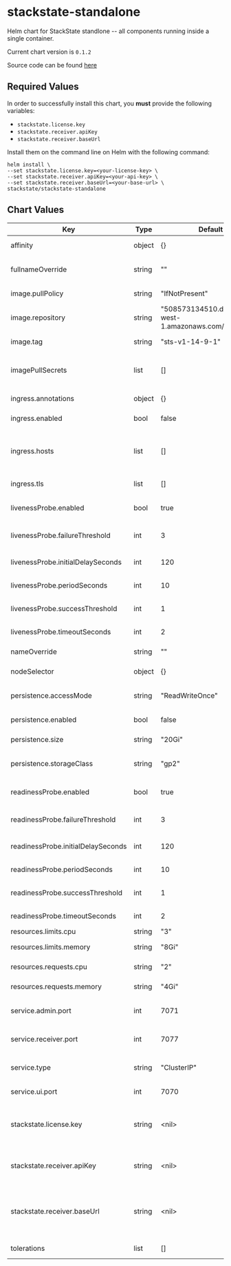 stackstate-standalone
=====================
Helm chart for StackState standlone -- all components running inside a single container.

Current chart version is `0.1.2`

Source code can be found [here](https://gitlab.com/stackvista/devops/helm-charts.git)



## Required Values

In order to successfully install this chart, you **must** provide the following variables:
* `stackstate.license.key`
* `stackstate.receiver.apiKey`
* `stackstate.receiver.baseUrl`

Install them on the command line on Helm with the following command:

```shell
helm install \
--set stackstate.license.key=<your-license-key> \
--set stackstate.receiver.apiKey=<your-api-key> \
--set stackstate.receiver.baseUrl=<your-base-url> \
stackstate/stackstate-standalone
```

## Chart Values

| Key | Type | Default | Description |
|-----|------|---------|-------------|
| affinity | object | {} | Affinity settings for pod assignment. |
| fullnameOverride | string | "" | Override the fullname of the chart. |
| image.pullPolicy | string | "IfNotPresent" | Default container image pull policy. |
| image.repository | string | "508573134510.dkr.ecr.eu-west-1.amazonaws.com/stackstate" | Base container image registry. |
| image.tag | string | "sts-v1-14-9-1" | Default container image tag. |
| imagePullSecrets | list | [] | Extra secrets / credentials needed for container image registry. |
| ingress.annotations | object | {} | Annotations for ingress objects. |
| ingress.enabled | bool | false | Enable use of ingress controllers. |
| ingress.hosts | list | [] | List of ingress hostnames; the paths are fixed to StackState backend services |
| ingress.tls | list | [] | List of ingress TLS certificates to use. |
| livenessProbe.enabled | bool | true | Enable use of livenessProbe check. |
| livenessProbe.failureThreshold | int | 3 | `failureThreshold` for the liveness probe. |
| livenessProbe.initialDelaySeconds | int | 120 | `initialDelaySeconds` for the liveness probe. |
| livenessProbe.periodSeconds | int | 10 | `periodSeconds` for the liveness probe. |
| livenessProbe.successThreshold | int | 1 | `successThreshold` for the liveness probe. |
| livenessProbe.timeoutSeconds | int | 2 | `timeoutSeconds` for the liveness probe. |
| nameOverride | string | "" | Override the name of the chart. |
| nodeSelector | object | {} | Node labels for pod assignment. |
| persistence.accessMode | string | "ReadWriteOnce" | Access mode of the persistent volume claim. |
| persistence.enabled | bool | false | Enable use of persistence. |
| persistence.size | string | "20Gi" | Size (in GiB) of the persistent volume. |
| persistence.storageClass | string | "gp2" | Name of the storage class to use for the persistent volume. |
| readinessProbe.enabled | bool | true | Enable use of readinessProbe check. |
| readinessProbe.failureThreshold | int | 3 | `failureThreshold` for the readiness probe. |
| readinessProbe.initialDelaySeconds | int | 120 | `initialDelaySeconds` for the readiness probe. |
| readinessProbe.periodSeconds | int | 10 | `periodSeconds` for the readiness probe. |
| readinessProbe.successThreshold | int | 1 | `successThreshold` for the readiness probe. |
| readinessProbe.timeoutSeconds | int | 2 | `timeoutSeconds` for the readiness probe. |
| resources.limits.cpu | string | "3" | CPU resource limits. |
| resources.limits.memory | string | "8Gi" | Memory resource limits. |
| resources.requests.cpu | string | "2" | CPU resource requests. |
| resources.requests.memory | string | "4Gi" | Memory resource requests. |
| service.admin.port | int | 7071 | The default port for the StackState Administration area. |
| service.receiver.port | int | 7077 | The default port for the StackState Receiver. |
| service.type | string | "ClusterIP" | The Kubernetes 'Service' type to use. |
| service.ui.port | int | 7070 | The default port for the StackState UI. |
| stackstate.license.key | string | \<nil\> | **PROVIDE YOUR LICENSE KEY HERE** The StackState license key needed to start the server. |
| stackstate.receiver.apiKey | string | \<nil\> | **PROVIDE YOUR API KEY HERE** API key to be used by all StackState agents. |
| stackstate.receiver.baseUrl | string | \<nil\> | **PROVIDE YOUR BASEURL HERE** Externally visible baseUrl of the StackState endpoints. |
| tolerations | list | [] | Toleration labels for pod assignment. |
